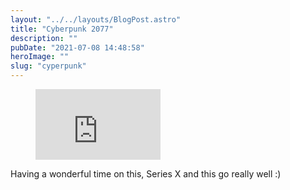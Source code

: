 ```yaml
---
layout: "../../layouts/BlogPost.astro"
title: "Cyberpunk 2077"
description: ""
pubDate: "2021-07-08 14:48:58"
heroImage: ""
slug: "cyperpunk"
---
```


<figure class="kg-card kg-embed-card"><iframe width="200" height="113" src="https://www.youtube.com/embed/mf0-OE57hO8?feature=oembed" frameborder="0" allow="accelerometer; autoplay; clipboard-write; encrypted-media; gyroscope; picture-in-picture" allowfullscreen></iframe></figure><p>Having a wonderful time on this, Series X and this go really well :)</p>
